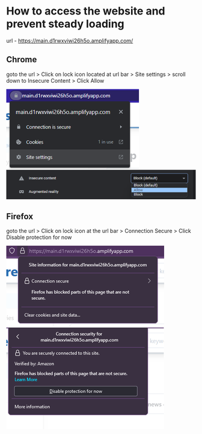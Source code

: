 # How to access the website and prevent steady loading
url - https://main.d1rwxviwi26h5o.amplifyapp.com/

## Chrome
goto the url > Click on lock icon located at url bar > Site settings > scroll down to Insecure Content > Click Allow

![](images/chrome-enable-1.png)
![](images/chrome-enable-2.png)
## Firefox
goto the url > Click on lock icon at the url bar > Connection Secure > Click Disable protection for now
 
![](images/firefox-enable-1.png)
![](images/firefox-enable-2.png)

